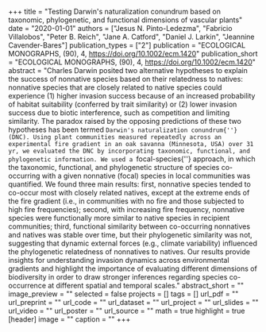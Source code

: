 +++
title = "Testing Darwin's naturalization conundrum based on taxonomic,
   phylogenetic, and functional dimensions of vascular plants"
date = "2020-01-01"
authors = ["Jesus N. Pinto-Ledezma", "Fabricio Villalobos", "Peter B. Reich", "Jane A. Catford", "Daniel J. Larkin", "Jeannine Cavender-Bares"]
publication_types = ["2"]
publication = "ECOLOGICAL MONOGRAPHS, (90), 4, https://doi.org/10.1002/ecm.1420"
publication_short = "ECOLOGICAL MONOGRAPHS, (90), 4, https://doi.org/10.1002/ecm.1420"
abstract = "Charles Darwin posited two alternative hypotheses to explain the success
   of nonnative species based on their relatedness to natives: nonnative
   species that are closely related to native species could experience (1)
   higher invasion success because of an increased probability of habitat
   suitability (conferred by trait similarity) or (2) lower invasion
   success due to biotic interference, such as competition and limiting
   similarity. The paradox raised by the opposing predictions of these two
   hypotheses has been termed ``Darwin's naturalization conundrum{''}
   (DNC). Using plant communities measured repeatedly across an
   experimental fire gradient in an oak savanna (Minnesota, USA) over 31
   yr, we evaluated the DNC by incorporating taxonomic, functional, and
   phylogenetic information. We used a ``focal-species{''} approach, in
   which the taxonomic, functional, and phylogenetic structure of species
   co-occurring with a given nonnative (focal) species in local communities
   was quantified. We found three main results: first, nonnative species
   tended to co-occur most with closely related natives, except at the
   extreme ends of the fire gradient (i.e., in communities with no fire and
   those subjected to high fire frequencies); second, with increasing fire
   frequency, nonnative species were functionally more similar to native
   species in recipient communities; third, functional similarity between
   co-occurring nonnatives and natives was stable over time, but their
   phylogenetic similarity was not, suggesting that dynamic external forces
   (e.g., climate variability) influenced the phylogenetic relatedness of
   nonnatives to natives. Our results provide insights for understanding
   invasion dynamics across environmental gradients and highlight the
   importance of evaluating different dimensions of biodiversity in order
   to draw stronger inferences regarding species co-occurrence at different
   spatial and temporal scales."
abstract_short = ""
image_preview = ""
selected = false
projects = []
tags = []
url_pdf = ""
url_preprint = ""
url_code = ""
url_dataset = ""
url_project = ""
url_slides = ""
url_video = ""
url_poster = ""
url_source = ""
math = true
highlight = true
[header]
image = ""
caption = ""
+++
